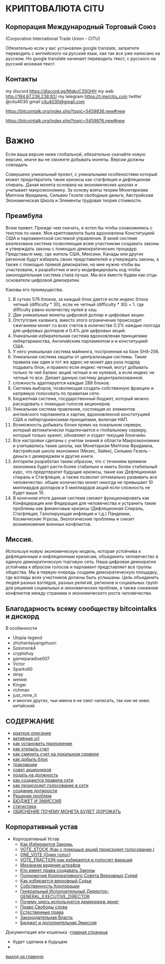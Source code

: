 # КРИПТОВАЛЮТА CITU
## Корпорация Международный Торговый Союз
(Corporation International Trade Union - CITU)

Обязательно если у вас установлен google translate, запретите переводить с английского на русский язык,
как так все уже написано на русском. Но google translate начинает переводить текст, с русского на русский искажая текст.

## Контакты
my discord https://discord.gg/MqkvC3SGHH
my web http://194.87.236.238:82/
my telegram https://t.me/citu_coin
twitter @citu4030
gmail 
citu4030@gmail.com

https://bitcointalk.org/index.php?topic=5459836.new#new

https://bitcointalk.org/index.php?topic=5459876.new#new
# Важно
Если ваша версия ниже глобальной, обязательно скачайте новую версию,
иначе вы не сможете добывать монеты. Версии должны совпадать

Совершено уникальный проект, с уникальными особеностями который может предотвратить такие кризисы как стагфляция и дефляционая спираль.
Даная монета основана на экономических школах и учитывает макроэкономику. За основу взяты теории Монетаризма Милтона Фридмана,
Сильвио Гезеля свободные деньги, Австрийская Экономическая Школа и Элементы трудовая теория стоимости.


## Преамбула
Всем привет.
Прежде чем скачать, я хотел бы чтобы ознакомились с текстом по ниже.
Моя криптовалюта была вдохновлена Конституцией США и парламентской системой управления.
В моей системе реализована система позволяющая всем участникам создавать законы и утверждать законы с помощью демократических процедур.
Представьте мир, где житель США, Мексики, Канады или других регионов будут избирать своих представителей и утверждать законы,
а также с помощью прямой демократии, но мне нужно чтобы вы участвовали, я разработчик и могу модифицировать
код чтобы законодательная система стала лучше. Мы все вместе будем как отцы основатели цифровой демократии.

Каковы его преимущества.
1. В сутках 576 блоков, за каждый блок дается если индекс блока четный (difficulty * 30), если не четный
   (difficulty * 30) + 1. где difficulty равно количеству нулей в хэш.
2. Две уникальные монеты цифровой доллар и цифровые акции.
3. Отстутсвие халвинга, вместо этого ограничение происходит сжиганием монет со всех счетов в количестве
   0.2% каждые полгода для цифровых долларов и 0.4% для цифровых акций.
4. Уникальная избирательная система вдохновленая принципами либертарианства, Ангилийским парламентом и
   и конституцией США.
5. У него уникальная система майнинга, построенная на базе SHA-256.
6. Уникальная система защиты от централизации системы. Такие правила
   как один и тот же адрес не может два раза подряд подывать блок, и
   правило если индекс четный, могут добывать только те чей баланс акций четный и не нулевой,
   а если индекс не четный то все.
   Делает данную систему децентрализованной.
6. сложность адаптируется каждые 288 блоков.
7. Система выборов, позволяющая создать собственную фракцию и напрямую голосовать по правилам сети.
8. Бюджетная система, государственный бюджет, который можно расходовать с помощью голосов акционеров.
9.  Уникальная система правления, состоящая из элементов английского парламента и хартии, вдохновленной конституцией
    США и либертарианскими принципами, включая НАП.
10. Возможность добывать блоки прямо на локальном сервере, который автоматически подключается к глобальному серверу, который только хранит,
    обновляет и отдает текущий блокчейн.
11. Все настройки сделаны с учетом знаний в области Макроэкономики и учитывались такие школы, как Монетаризм Милтона Фридмана,
    Австрийская школа экономики (Мизес, Хайек), Сильвио Гезель - деньги с демереджем и другие книги.
12. Алгоритм разработан таким образом, что с течением времени экономика будет расти более стабильно и иметь более стабильный курс,
    что предотвратит будущие кризисы, такие как Дефляционная спираль и Стагфляция, а также позволит оптимально развивать все человечество.
    общее количество монет никогда не превышает 10 миллиардов долларов и 5 миллиардов акций если сложность не будет выше 10.
13. В конечном итоге данная система сможет функционировать как Конфедерация или Федерация для человечества
    и устранить такие проблемы как финансовые кризисы (Дефляционная Спираль, Стагфляция, Галопирующая инфляция и т.д.)
    Пандемии, Космические Угрозы, Экологические проблемы и снизит возникновение военных конфликтов.

## Миссия.
Используя новую экономическую модель, которая устойчива к дефляционным и инфляционным кризисам,
объединить человечество в единую демократическую торговую сеть. Наша цифровая демократия устойчива к вбросом голосов
и парламент представляет все группы общества. Мы в первую очередь создаем демократическую площадку,
где взгляды всех участников должны быть услышаны. Цель объединить людей разных взглядов, разных религий,
регионов и социальных групп для решения социальных и экономических проблем, а также снижения конфликтов между
странами и экономического роста человечества.


## Благодарность всему сообществу bitcointalks и дискорд
В особенности
- Utopia-legend
- zhizhentaiyangshuori
- Solomonk4
- cryptohuy
- gameparadise007
- Victor
- Sparks60
- stray
- weiwei
- Kinger
- richman
- just_mine_it
- и многих других, чьи имена я не смог написать, так как не знаю китайский

## СОДЕРЖАНИЕ
- [краткое описание](../documentation/preamble.md)
- [активные url](../documentation/active-url.md)
- [как установить приложение](../documentation/install.md)
- [как открыть счет](../documentation/create-account.md)
- [как сменить счет на локальном сервере](../documentation/change-account.md)
- [как добыть блок](../documentation/mine.md)
- [транзакции](../documentation/transactions.md)
- [совет акционеров](../documentation/board-of-shareholders.md)
- [подать на должность](../documentation/management.md)
- [как создаются правила сети](../documentation/create-law.md)
- [как происходит голосование в сети](../documentation/voting-in-network.md)
- [создание должности](../documentation/create-postion.md)
- [Решения проблем](../documentation/solving-common-problems.md)
- [БЮДЖЕТ И ЭМИССИЯ](../documentation/how_to_create_a_budget_and_emission.md)
- [статистика](../documentation/statistics.md)
- [ОБЯСНЕНИЕ ПОЧЕМУ МОНЕТА БУДЕТ ДОРОЖАТЬ](../documentation/EXPLAIN.md)

[//]: # (- [создание фракции]&#40;../documentation/create-fraction.md&#41;)
## Корпоративный устав
- Корпоративный Устав
    - [Как Избираются Законы.](../charter/HOW_LAWS_ARE_CHOSEN.md)
    - [VOTE_STOCK (Как с помощью акций происходит голосование.)](../charter/VOTE_STOCK.md)
    - [ONE_VOTE (Один голос)](../charter/ONE_VOTE.md)
    - [VOTE_FRACTION-как избирается и голосует фаркция](../charter/VOTE_FRACTION.md)
    - [Механизм ведения штрафов](../charter/MECHANISM_FOR_REDUCING_THE_NUMBER_OF_SHARES.md)
    - [Кто имеет права создавать Законы](../charter/WHO_HAS_THE_RIGHT_TO_CREATE_LAWS.md)
    - [Полномочия Корпоративного Совета Верховных Судей](../charter/POWERS_OF_THE_CORPORATE_COUNCIL_OF_JUDGES.md)
    - [Как избирается верховный Судья](../charter/HOW_THE_CHIEF_JUDGE_IS_CHOSEN.md)
    - [Собственность Корпорации](../charter/PROPERTY_OF_THE_CORPORATION.md)
    - [Генеральный Исполнительный Директор-GENERAL_EXECUTIVE_DIRECTOR](../charter/GENERAL_EXECUTIVE_DIRECTOR.md)
    - [Почему здесь используется демерредж денег](../charter/EXPLANATION_WHY_MONEY_DEMURAGE_IS_USED_HERE.md)
    - [Право Свободы слова](../charter/FREEDOM_OF_SPEECH.md)
    - [Естественные права](../charter/RIGHTS.md)
    - [Законодательная Власть](../charter/POWER.md)
    - [Бюджет и дополнительная Эмиссия](../charter/BUDGET%20AND%20EMISSION.md)


Документация апи кошелька
 -[главная страница](../documentation/documentation-api-wallet.md)
 - будет сделана в будущем
 - 
    

[выход на главную](../readme.md)
